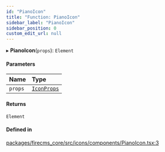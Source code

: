 ```yaml
---
id: "PianoIcon"
title: "Function: PianoIcon"
sidebar_label: "PianoIcon"
sidebar_position: 0
custom_edit_url: null
---
```


▸ **PianoIcon**(`props`): `Element`

#### Parameters

| Name | Type |
| :------ | :------ |
| `props` | [`IconProps`](../types/IconProps.md) |

#### Returns

`Element`

#### Defined in

[packages/firecms_core/src/icons/components/PianoIcon.tsx:3](https://github.com/FireCMSco/firecms/blob/d45f3739/packages/firecms_core/src/icons/components/PianoIcon.tsx#L3)
